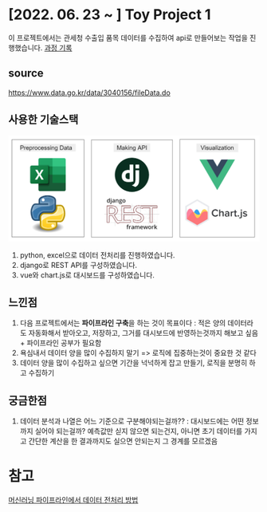 # [2022. 06. 23 ~ ] Toy Project 1

이 프로젝트에서는 관세청 수출입 품목 데이터를 수집하여 api로 만들어보는 작업을 진행했습니다. [과정 기록](./Report)

## source

https://www.data.go.kr/data/3040156/fileData.do

## 사용한 기술스택

![](./Report/img/stack.png)

1. python, excel으로 데이터 전처리를 진행하였습니다.
2. django로 REST API를 구성하였습니다. 
3. vue와 chart.js로 대시보드를 구성하였습니다.

## 느낀점

1. 다음 프로젝트에서는 **파이프라인 구축**을 하는 것이 목표이다 : 적은 양의 데이터라도 자동화해서 받아오고, 저장하고, 그거를 대시보드에 반영하는것까지 해보고 싶음 + 파이프라인 공부가 필요함
2. 욕심내서 데이터 양을 많이 수집하지 말기 => 로직에 집중하는것이 중요한 것 같다
3. 데이터 양을 많이 수집하고 싶으면 기간을 넉넉하게 잡고 만들기, 로직을 분명히 하고 수집하기

## 궁금한점

1. 데이터 분석과 나열은 어느 기준으로 구분해야되는걸까?? : 대시보드에는 어떤 정보까지 실어야 되는걸까? 예측값만 싣지 않으면 되는건지, 아니면 초기 데이터를 가지고 간단한 계산을 한 결과까지도 실으면 안되는지 그 경계를 모르겠음

# 참고

[머신러닝 파이프라인에서 데이터 전처리 방법](https://bcho.tistory.com/1380)